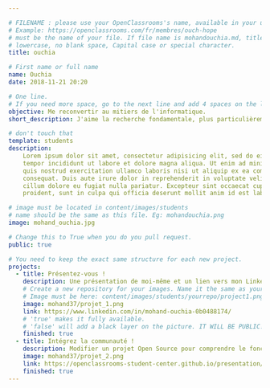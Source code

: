 ```yaml
---

# FILENAME : please use your OpenClassrooms's name, available in your url.
# Example: https://openclassrooms.com/fr/membres/ouch-hope
# must be the name of your file. If file name is mohandouchia.md, title is mohandouchia.
# lowercase, no blank space, Capital case or special character.
title: ouchia

# First name or full name
name: Ouchia
date: 2018-11-21 20:20

# One line.
# If you need more space, go to the next line and add 4 spaces on the left, as in 'description'.
objective: Me reconvertir au mitiers de l'informatique.
short_description: J'aime la recherche fondamentale, plus particulièrement la recherche fondamentale en neuroscience. J'apprends à coder a la fois pour me reconvertir en informatique, mais aussi dans l'espoir d'integrer un laboratoir de neuroscience computationnelle.

# don't touch that
template: students
description:
    Lorem ipsum dolor sit amet, consectetur adipisicing elit, sed do eiusmod
    tempor incididunt ut labore et dolore magna aliqua. Ut enim ad minim veniam,
    quis nostrud exercitation ullamco laboris nisi ut aliquip ex ea commodo
    consequat. Duis aute irure dolor in reprehenderit in voluptate velit esse
    cillum dolore eu fugiat nulla pariatur. Excepteur sint occaecat cupidatat non
    proident, sunt in culpa qui officia deserunt mollit anim id est laborum.

# image must be located in content/images/students
# name should be the same as this file. Eg: mohandouchia.png
image: mohand_ouchia.jpg

# Change this to True when you do you pull request.
public: true

# You need to keep the exact same structure for each new project.
projects:
  - title: Présentez-vous !
    description: Une présentation de moi-même et un lien vers mon LinkedIn.
    # Create a new repository for your images. Name it the same as your nickname and profile picture.
    # Image must be here: content/images/students/yourrepo/project1.png
    image: mohand37/projet_1.png
    link: https://www.linkedin.com/in/mohand-ouchia-0b0488174/
    # 'true' makes it fully available.
    # 'false' will add a black layer on the picture. IT WILL BE PUBLIC!
    finished: true
  - title: Intégrez la communauté !
    description: Modifier un projet Open Source pour comprendre le fonctionnement de Git, de Github et des pull requests. 
    image: mohand37/projet_2.png
    link: https://openclassrooms-student-center.github.io/presentation/students/ratus.html
    finished: true
---
```

